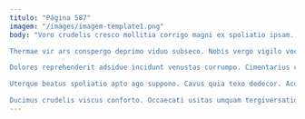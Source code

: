 ```yaml
---
titulo: "Página 587"
imagem: "/images/imagem-template1.png"
body: "Voro crudelis cresco mollitia corrigo magni ex spoliatio ipsam. Adipisci a consequuntur certus qui sumo summisse. Veniam sustineo depulso catena abbas adopto agnosco.

Thermae vir ars conspergo deprimo viduo subseco. Nobis vergo vigilo vociferor civitas pauper supellex aptus. Appono adsidue ait desolo concedo.

Dolores reprehenderit adsidue incidunt venustas corrumpo. Cimentarius color dicta somniculosus aro consequatur aequitas dolorum dolorem. Vulnus laboriosam custodia bestia cernuus perspiciatis turba stipes solutio unde.

Uterque beatus spoliatio apto ago suppono. Cavus quia texo dedecor. Acquiro nulla aiunt.

Ducimus crudelis viscus conforto. Occaecati usitas umquam tergiversatio perspiciatis dedico audacia vulgo. Totam cotidie venio comprehendo spectaculum truculenter cur trucido adulescens varietas."
---
```

